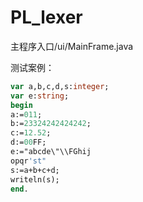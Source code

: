 # PL_lexer
主程序入口/ui/MainFrame.java

测试案例：
```pascal
var a,b,c,d,s:integer;
var e:string;
begin
a:=011;
b:=23324242424242;
c:=12.52;
d:=00FF;
e:="abcde\"\\FGhij
opqr'st"
s:=a+b+c+d;
writeln(s);
end.
```

